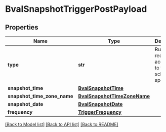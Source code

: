 # BvalSnapshotTriggerPostPayload

## Properties
Name | Type | Description | Notes
------------ | ------------- | ------------- | -------------
**type** | **str** | Run the request according to the schedule specified. | 
**snapshot_time** | [**BvalSnapshotTime**](BvalSnapshotTime.md) |  | 
**snapshot_time_zone_name** | [**BvalSnapshotTimeZoneName**](BvalSnapshotTimeZoneName.md) |  | 
**snapshot_date** | [**BvalSnapshotDate**](BvalSnapshotDate.md) |  | [optional] 
**frequency** | [**TriggerFrequency**](TriggerFrequency.md) |  | 

[[Back to Model list]](../README.md#documentation-for-models) [[Back to API list]](../README.md#documentation-for-api-endpoints) [[Back to README]](../README.md)

